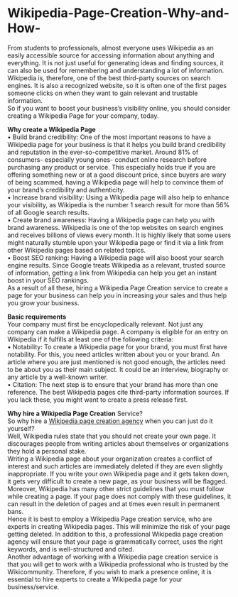 # Wikipedia-Page-Creation-Why-and-How-
From students to professionals, almost everyone uses Wikipedia as an easily accessible source for accessing information about anything and everything. It is not just useful for generating ideas and finding sources, it can also be used for remembering and understanding a lot of information. <br>
Wikipedia is, therefore, one of the best third-party sources on search engines. It is also a recognized website, so it is often one of the first pages someone clicks on when they want to gain relevant and trustable information. <br>
So if you want to boost your business’s visibility online, you should consider creating a Wikipedia Page for your company, today. <br>

**Why create a Wikipedia Page**<br>
•	Build brand credibility: One of the most important reasons to have a Wikipedia page for your business is that it helps you build brand credibility and reputation in the ever-so-competitive market. Around 81% of consumers- especially young ones- conduct online research before purchasing any product or service. This especially holds true if you are offering something new or at a good discount price, since buyers are wary of being scammed, having a Wikipedia page will help to convince them of your brand’s credibility and authenticity. <br>
•	Increase brand visibility: Using a Wikipedia page will also help to enhance your visibility, as Wikipedia is the number 1 search result for more than 56% of all Google search results. <br>
•	Create brand awareness: Having a Wikipedia page can help you with brand awareness. Wikipedia is one of the top websites on search engines and receives billions of views every month. It is highly likely that some users might naturally stumble upon your Wikipedia page or find it via a link from other Wikipedia pages based on related topics. <br>
•	Boost SEO ranking: Having a Wikipedia page will also boost your search engine results. Since Google treats Wikipedia as a relevant, trusted source of information, getting a link from Wikipedia can help you get an instant boost in your SEO rankings. <br>
As a result of all these, hiring a Wikipedia Page Creation service to create a page for your business can help you in increasing your sales and thus help you grow your business. <br> 

**Basic requirements** <br>
Your company must first be encyclopedically relevant. Not just any company can make a Wikipedia page. A company is eligible for an entry on Wikipedia if it fulfills at least one of the following criteria: <br>
•	Notability: To create a Wikipedia page for your brand, you must first have notability. For this, you need articles written about you or your brand. An article where you are just mentioned is not good enough, the articles need to be about you as their main subject. It could be an interview, biography or any article by a well-known writer. <br>
•	Citation: The next step is to ensure that your brand has more than one reference. The best Wikipedia pages cite third-party information sources. If you lack these, you might want to create a press release first. <br>

**Why hire a Wikipedia Page Creation** Service?<br>
So why hire a <a href="https://www.hatsoffdigital.com/services/wikipedia-page-creation/">Wikipedia page creation agency</a> when you can just do it yourself?<br>
Well, Wikipedia rules state that you should not create your own page. It discourages people from writing articles about themselves or organizations they hold a personal stake.<br> Writing a Wikipedia page about your organization creates a conflict of interest and such articles are immediately deleted if they are even slightly inappropriate. If you write your own Wikipedia page and it gets taken down, it gets very difficult to create a new page, as your business will be flagged. <br>
Moreover, Wikipedia has many other strict guidelines that you must follow while creating a page. If your page does not comply with these guidelines, it can result in the deletion of pages and at times even result in permanent bans. <br>
Hence it is best to employ a Wikipedia Page creation service, who are experts in creating Wikipedia pages. This will minimize the risk of your page getting deleted. In addition to this, a professional Wikipedia page creation agency will ensure that your page is grammatically correct, uses the right keywords, and is well-structured and cited. <br>
Another advantage of working with a Wikipedia page creation service is that you will get to work with a Wikipedia professional who is trusted by the Wikicommunity. Therefore, if you wish to mark a presence online, it is essential to hire experts to create a Wikipedia page for your business/service.<br>
